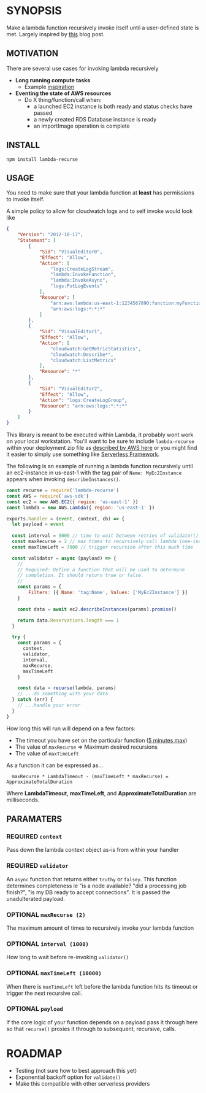 # SYNOPSIS
Make a lambda function recursively invoke itself until a user-defined state is
met. Largely inspired by [this][0] blog post.

## MOTIVATION
There are several use cases for invoking lambda recursively

* **Long running compute tasks**
  * Example [inspiration][1]
* **Eventing the state of AWS resources**
  * Do X thing/function/call when:
    * a launched EC2 instance is both ready and status checks have passed
    * a newly created RDS Database instance is ready
    * an importImage operation is complete

## INSTALL
`npm install lambda-recurse`

## USAGE
You need to make sure that your lambda function at **least** has permissions to
invoke itself.

A simple policy to allow for cloudwatch logs and to self invoke would look like

```json
{
    "Version": "2012-10-17",
    "Statement": [
        {
            "Sid": "VisualEditor0",
            "Effect": "Allow",
            "Action": [
                "logs:CreateLogStream",
                "lambda:InvokeFunction",
                "lambda:InvokeAsync",
                "logs:PutLogEvents"
            ],
            "Resource": [
                "arn:aws:lambda:us-east-1:1234567890:function:myFunction",
                "arn:aws:logs:*:*:*"
            ]
        },
        {
            "Sid": "VisualEditor1",
            "Effect": "Allow",
            "Action": [
                "cloudwatch:GetMetricStatistics",
                "cloudwatch:Describe*",
                "cloudwatch:ListMetrics"
            ],
            "Resource": "*"
        },
        {
            "Sid": "VisualEditor2",
            "Effect": "Allow",
            "Action": "logs:CreateLogGroup",
            "Resource": "arn:aws:logs:*:*:*"
        }
    ]
}
```

This library is meant to be executed within Lambda, it probably wont work on
your local workstation. You'll want to be sure to include `lambda-recurse`
within your deployment zip file as [described by AWS here][2] or you might
find it easier to simply use something like [Serverless Framework][3].

The following is an example of running a lambda function recursively until an
ec2-instance in us-east-1 with the tag pair of `Name: MyEc2Instance` appears
when invoking `describeInstances()`.

```js
const recurse = require('lambda-recurse')
const AWS = require('aws-sdk')
const ec2 = new AWS.EC2({ region: 'us-east-1' })
const lambda = new AWS.Lambda({ region: 'us-east-1' })

exports.handler = (event, context, cb) => {
  let payload = event
  
  const interval = 5000 // time to wait between retries of validator()
  const maxRecurse = 2 // max times to recursively call lambda (one-indexed)
  const maxTimeLeft = 7000 // trigger recursion after this much time

  const validator = async (payload) => {
    //
    // Required: Define a function that will be used to determine
    // completion. It should return true or false.
    //
    const params = {
    	Filters: [{ Name: 'tag:Name', Values: ['MyEc2Instance'] }]
    }

    const data = await ec2.describeInstances(params).promise()

    return data.Reservations.length === 1
  }

  try {
    const params = {
      context,
      validator,
      interval,
      maxRecurse,
      maxTimeLeft
    }

    const data = recurse(lambda, params)
    // ...do something with your data
  } catch (err) {
    // ...handle your error
  }
}
```

How long this will run will depend on a few factors:
- The timeout you have set on the particular function ([5 minutes max][4])
- The value of `maxRecurse` => Maximum desired recursions
- The value of `maxTimeLeft`

As a function it can be expressed as...

```
  maxRecurse * LambdaTimeout - (maxTimeLeft * maxRecurse) = ApproximateTotalDuration
```

Where **LambdaTimeout**, **maxTimeLeft**, and **ApproximateTotalDuration** are
milliseconds.

## PARAMATERS

### **REQUIRED** `context`
Pass down the lambda context object as-is from within your handler

### **REQUIRED** `validator`
An `async` function that returns either `truthy` or `falsey`. This function
determines completeness ie "is a node available? "did a processing job finish?",
"is my DB ready to accept connections". It is passed the unadulterated payload.

### **OPTIONAL** `maxRecurse (2)`
The maximum amount of times to recursively invoke your lambda function

### **OPTIONAL** `interval (1000)`
How long to wait before re-invoking `validator()`

### **OPTIONAL** `maxTimeLeft (10000)`
When there is `maxTimeLeft` left before the lambda function hits its timeout or
trigger the next recursive call.

### **OPTIONAL** `payload`
If the core logic of your function depends on a payload pass it through here so
that `recurse()` proxies it through to subsequent, recursive, calls.

# ROADMAP
- Testing (not sure how to best approach this yet)
- Exponential backoff option for `validate()`
- Make this compatible with other serverless providers

[0]:https://hackernoon.com/write-recursive-aws-lambda-functions-the-right-way-4a4b5ae633b6
[1]:https://github.com/theburningmonk/lambda-recursive-s3-demo/blob/master/batch-processor.js
[2]:https://docs.aws.amazon.com/lambda/latest/dg/nodejs-create-deployment-pkg.html
[3]:https://serverless.com/
[4]:https://docs.aws.amazon.com/lambda/latest/dg/limits.html
